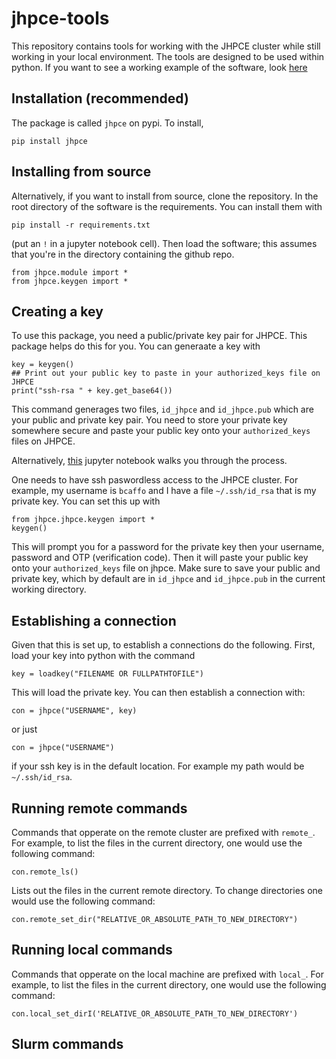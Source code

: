 # jhpce-tools

This repository contains tools for working with the JHPCE cluster while still working in your local environment. The tools are designed to be used within python.
If you want to see a working example of the software, look [here](https://colab.research.google.com/drive/1SUyhRhfvLps1Zkv-iAkyJVXNIRtcDbYf?usp=sharing)

## Installation (recommended)

The package is called `jhpce` on pypi. To install, 
```
pip install jhpce
```

## Installing from source
Alternatively, if you want to install from source, clone the repository.  In the root directory of the software is the requirements. You 
can install them with
```
pip install -r requirements.txt
```
(put an `!` in a jupyter notebook cell). Then load the software; this assumes that you're in the directory containing the github repo.

```
from jhpce.module import *
from jhpce.keygen import *
```

## Creating a key 
To use this package, you need a public/private key pair for JHPCE. This package helps do this for you. You can generaate a key with

```
key = keygen()
## Print out your public key to paste in your authorized_keys file on JHPCE
print("ssh-rsa " + key.get_base64())
```
This command generages two files, `id_jhpce` and `id_jhpce.pub` which are your public and private key pair. You need
to store your private key somewhere secure and paste your public key onto your `authorized_keys` files on JHPCE.

Alternatively, [this](https://colab.research.google.com/drive/1I8VjmDDO86Qj0jJYMmDlZWrAoZwVLrpj?usp=sharing) jupyter notebook walks you through the process.

One needs to have ssh paswordless access to the JHPCE cluster. For example, my username is `bcaffo` and I have a file `~/.ssh/id_rsa` that is my private key. You can set this up with

```
from jhpce.jhpce.keygen import *
keygen()
```

This will prompt you for a password for the private key then your username, password and OTP (verification code). Then it will paste your public key onto your `authorized_keys` file on jhpce. Make sure to save your public and private key, which by default are in 
`id_jhpce` and `id_jhpce.pub` in the current working directory.


## Establishing a connection

Given that this is set up, to establish a connections do the following. First,
load your key into python with the command

```
key = loadkey("FILENAME OR FULLPATHTOFILE")
```

This will load the private key. You can then establish a connection with:

```
con = jhpce("USERNAME", key)
```
or just
```
con = jhpce("USERNAME")
```
if your ssh key is in the default location. For example my path would be `~/.ssh/id_rsa`.

## Running remote commands
Commands that opperate on the remote cluster are prefixed with `remote_`. For example, to list the files in the current directory, one would use the following command:

```
con.remote_ls()
```
Lists out the files in the current remote directory. To change directories one would use the following command:

```
con.remote_set_dir("RELATIVE_OR_ABSOLUTE_PATH_TO_NEW_DIRECTORY")
```

## Running local commands

Commands that opperate on the local machine are prefixed with `local_`. For example, to list the files in the current directory, one would use the following command:

```
con.local_set_dirI('RELATIVE_OR_ABSOLUTE_PATH_TO_NEW_DIRECTORY')
```

## Slurm commands

